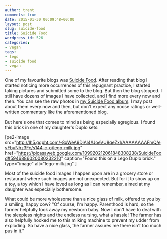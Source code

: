 ```yaml
---
author: trent
comments: true
date: 2015-01-30 00:09:48+00:00
layout: post
slug: suicide-food
title: Suicide Food
wordpress_id: 526
categories:
- vegan
tags:
- lego
- suicide food
- vegan
---
```


One of my favourite blogs was [Suicide Food](http://suicidefood.blogspot.com/). After reading that blog I started noticing more occurrences of this repugnant practice, I started taking pictures and submitted some to the blog. But then the blog stopped. I still have dozens of images I have collected, and I find more every now and then. You can see the raw photos in [my Suicide Food album](https://plus.google.com/photos/109920212061848308238/albums/5555701878508614625). I may post about them every now and then, but don't expect any noose ratings or well-written commentary like the aforementioned blog.

But here's one that comes to mind as being especially egregious. I found this brick in one of my daughter's Duplo sets:

[pe2-image src="http://lh5.ggpht.com/-8xWeA9DiAl4/UoeVU8qeZxI/AAAAAAAAFmQ/evFbuNhz3Fc/s144-c-o/lego-milk.jpg" href="https://picasaweb.google.com/109920212061848308238/SuicideFood#5946886020080232210" caption="Found this on a Lego Duplo brick." type="image" alt="lego-milk.jpg" ]

Most of the suicide food images I happen upon are in a grocery store or restaurant where such images are not unexpected. But for it to show up on a toy, a toy which I have loved as long as I can remember, aimed at my daughter was especially bothersome.

What could be more wholesome than a nice glass of milk, offered to you by a smiling, happy cow? "Of course, I'm happy. Parenthood is hard, so the farmer helpfully took away my newborn baby. Now I don't have to deal with the sleepless nights and the endless nursing, what a hassle! The farmer has also helpfully hooked me to this milking machine to prevent my udder from exploding. So have a nice glass, the farmer assures me there isn't too much pus in it."
